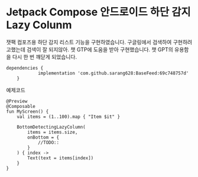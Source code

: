 # Jetpack Compose 안드로이드 하단 감지 Lazy Colunm

잿팩 컴포즈용 하단 감지 리스트 기능을 구현하였습니다.
구글링에서 검색하여 구현하려고했는데 검색이 잘 되지않아.
챗 GTP에 도움을 받아 구현했습니다. 챗 GPT의 유용함을 다시 한 번 꺠닫게 되었습니다.

```
dependencies {
	        implementation 'com.github.sarang628:BaseFeed:69c748757d'
	}
```

예제코드
```
@Preview
@Composable
fun MyScreen() {
    val items = (1..100).map { "Item $it" }

    BottomDetectingLazyColumn(
        items = items.size,
        onBottom = {
            //TODO::
        }
    ) { index ->
        Text(text = items[index])
    }
}
```